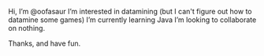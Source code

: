 Hi, I’m @oofasaur
 I’m interested in datamining (but I can't figure out how to datamine some games)
 I’m currently learning Java
 I’m looking to collaborate on nothing.

Thanks, and have fun.
